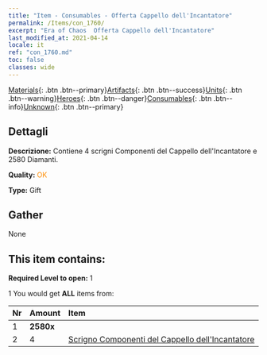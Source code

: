 ```yaml
---
title: "Item - Consumables - Offerta Cappello dell'Incantatore"
permalink: /Items/con_1760/
excerpt: "Era of Chaos  Offerta Cappello dell'Incantatore"
last_modified_at: 2021-04-14
locale: it
ref: "con_1760.md"
toc: false
classes: wide
---
```

 [Materials](/it/Items/){: .btn .btn--primary}[Artifacts](/it/Items/Artifacts/){: .btn .btn--success}[Units](/it/Items/Units/){: .btn .btn--warning}[Heroes](/it/Items/Heroes/){: .btn .btn--danger}[Consumables](/it/Items/Consumables/){: .btn .btn--info}[Unknown](/it/Items/Unknown/){: .btn .btn--primary}

## Dettagli
 **Descrizione:** Contiene 4 scrigni Componenti del Cappello dell'Incantatore e 2580 Diamanti.

 **Quality:** <span style="color: #FF8C00">OK</span>

 **Type:** Gift

## Gather

  None

## This item contains:

 **Required Level to open:** 1

 1 You would get **ALL** items  from:

  | Nr | Amount |     Item    |
  |:---|:-------|:------------|
  | 1 |  **2580x** | <i class="fas fa-gem"/> |  | 
  | 2 | 4 | [Scrigno Componenti del Cappello dell'Incantatore](/it/Items/con_1359/) | 
